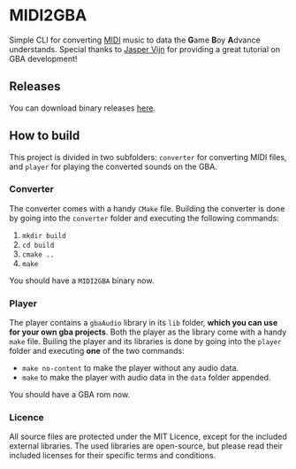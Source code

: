 # MIDI2GBA

Simple CLI for converting [MIDI](https://en.wikipedia.org/wiki/MIDI) music to data the **G**ame **B**oy **A**dvance understands.
Special thanks to [Jasper Vijn](https://www.coranac.com) for providing a great tutorial on GBA development!

## Releases
You can download binary releases [here](https://github.com/LucvandenBrand/MIDI2GBA/releases).

## How to build
This project is divided in two subfolders: `converter` for converting MIDI files, and `player` for playing the converted sounds on the GBA.

### Converter
The converter comes with a handy `CMake` file. Building the converter is done by going into the `converter` folder and executing the following commands:

1. `mkdir build`
2. `cd build`
3. `cmake ..`
4. `make`

You should have a `MIDI2GBA` binary now.

### Player
The player contains a `gbaAudio` library in its `lib` folder, **which you can use for your own gba projects**. Both the player as the library come with a handy `make` file. Builing the player and its libraries is done by going into the `player` folder and executing **one** of the two commands:

- `make no-content` to make the player without any audio data.
- `make` to make the player with audio data in the `data` folder appended.

You should have a GBA rom now.

### Licence
All source files are protected under the MIT Licence, except for the included external libraries. The used libraries are open-source, but please read their included licenses for
their specific terms and conditions.
